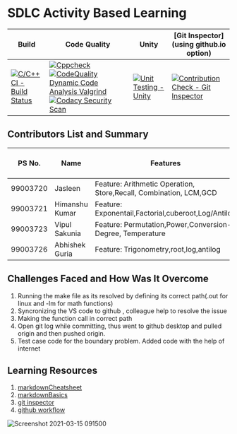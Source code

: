 # SDLC Activity Based Learning

Build | Code Quality | Unity | [Git Inspector](using github.io option)
------|----------|-------|--------------
[![C/C++ CI - Build Status](https://github.com/99003721/AppliedSDLC_Calculator_N1/actions/workflows/c-cpp.yml/badge.svg)](https://github.com/99003721/AppliedSDLC_Calculator_N1/actions/workflows/c-cpp.yml)|[![Cppcheck](https://github.com/99003721/AppliedSDLC_Calculator_N1/actions/workflows/cppcheck.yml/badge.svg)](https://github.com/99003721/AppliedSDLC_Calculator_N1/actions/workflows/cppcheck.yml) [![CodeQuality Dynamic Code Analysis Valgrind](https://github.com/99003721/AppliedSDLC_Calculator_N1/actions/workflows/CodeQuality_Dynamic.yml/badge.svg)](https://github.com/99003721/AppliedSDLC_Calculator_N1/actions/workflows/CodeQuality_Dynamic.yml) [![Codacy Security Scan](https://github.com/99003721/AppliedSDLC_Calculator_N1/actions/workflows/codacy-analysis.yml/badge.svg)](https://github.com/99003721/AppliedSDLC_Calculator_N1/actions/workflows/codacy-analysis.yml) | [![Unit Testing - Unity](https://github.com/99003721/AppliedSDLC_Calculator_N1/actions/workflows/unity.yml/badge.svg)](https://github.com/99003721/AppliedSDLC_Calculator_N1/actions/workflows/unity.yml) |[![Contribution Check - Git Inspector](https://github.com/99003721/AppliedSDLC_Calculator_N1/actions/workflows/gitinspector1.yml/badge.svg)](https://github.com/99003721/AppliedSDLC_Calculator_N1/actions/workflows/gitinspector1.yml) |

## Contributors List and Summary

PS No. |  Name   |    Features    | Issuess Raised |Issues Resolved|No Test Cases|Test Case Pass
-------|---------|----------------|----------------|---------------|-------------|--------------
99003720 | Jasleen   | Feature: Arithmetic Operation, Store,Recall, Combination, LCM,GCD   | 7 No     | 6 No   |38 No   |38 No     
99003721 | Himanshu Kumar  | Feature: Exponentail,Factorial,cuberoot,Log/Antilog    | 6 No     | 5 No   |6 No   |5 No   
99003723 | Vipul Sakunia  | Feature: Permutation,Power,Conversion-Degree, Temperature    | 2 No     | 1 No   |8 No   |6 No   
99003726 | Abhishek Guria  | Feature: Trigonometry,root,log,antilog    | 1 No     | 2 No   | 25 No   |25 No   

## Challenges Faced and How Was It Overcome

1. Running the make file as its resolved by defining its correct path(.out for linux and -lm for math functions)
2. Syncronizing the VS code to github , colleague help to resolve the issue
3. Making the function call in correct path  
4. Open git log while committing, thus went to github desktop and pulled origin and then pushed origin.
5. Test case code for the boundary problem. Added code with the help of internet


## Learning Resources
1. [markdownCheatsheet](https://github.com/adam-p/markdown-here/wiki/Markdown-Cheatsheet)
2. [markdownBasics](https://guides.github.com/features/mastering-markdown/)
3. [git inspector](https://github.com/ejwa/gitinspector.git)
4. [github workflow](https://docs.github.com/en/actions/learn-github-action)

![Screenshot 2021-03-15 091500](https://user-images.githubusercontent.com/78869361/111101030-0e237180-856f-11eb-9f38-3f6d6f93c57d.png)
